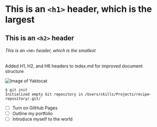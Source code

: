 # This is an `<h1>` header, which is the largest
## This is an `<h2>` header
###### This is an `<h6>` header, which is the smallest

Added H1, H2, and H6 headers to index.md for improved document structure

![Image of Yaktocat](https://octodex.github.com/images/yaktocat.png)

```
$ git init
Initialized empty Git repository in /Users/skills/Projects/recipe-repository/.git/
```

- [ ] Turn on GitHub Pages
- [ ] Outline my portfolio
- [ ] Introduce myself to the world
